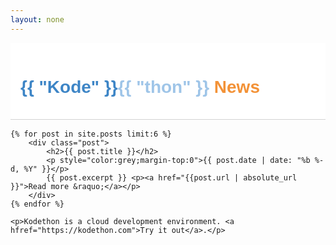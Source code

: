 ```yaml
---
layout: none
---
```


<head>
	<link href="https://fonts.googleapis.com/css?family=Varela+Round" rel="stylesheet">
</head>

<body>
<style>
a {
	text-decoration: none
}
a:hover {
	text-decoration: underline
}
.header {
	background-color: #ffffff;
	border-bottom: 1px solid lightgrey;
	padding-left: 1rem;
	padding-top: 1rem;
	padding-bottom: 1rem;
	margin:0;
}

.header h1{
	margin:0;
}

body {
	width:100%;
	margin:0;
	padding: 0;
	background-color: #9fc5e8;
}
.content {
	margin-top:1rem;
}

img {
	width: 100%;
}

.post {
	padding: 0.5rem 1rem 0.5rem 1rem;
	margin-bottom: 2rem;
	background-color: #ffffff;
}

.post h2 {
	font-family:'Varela Round', sans-serif; 
	font-weight:bold;
	margin-bottom:0;
}


</style>

<!-- site logo -->
<div class="header">
		<h1 style="font-family:'Varela Round', sans-serif; font-weight:bold;">
		<a href="https://kodethon.com">
<span style="color:#3d85c6;font-family:'Varela Round', sans-serif;">{{ "Kode" }}</span><span style="color: #9fc5e8;;font-family:'Varela Round', sans-serif;">{{ "thon" }}</span></a> <span style="color:#F39237">News</span>
</h1>
</div>

<div class="content">

	{% for post in site.posts limit:6 %}
		<div class="post">	
			<h2>{{ post.title }}</h2>
			<p style="color:grey;margin-top:0">{{ post.date | date: "%b %-d, %Y" }}</p>
			{{ post.excerpt }} <p><a href="{{post.url | absolute_url }}">Read more &raquo;</a></p>
		</div>
	{% endfor %}

	<p>Kodethon is a cloud development environment. <a hfref="https://kodethon.com">Try it out</a>.</p>  

</div>
</body>

